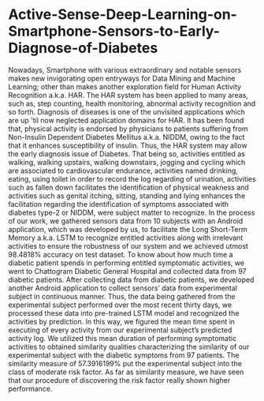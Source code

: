 # Active-Sense-Deep-Learning-on-Smartphone-Sensors-to-Early-Diagnose-of-Diabetes
Nowadays, Smartphone with various extraordinary and notable sensors makes new invigorating open entryways for Data Mining and Machine Learning; other than makes another exploration field for Human Activity Recognition a.k.a. HAR. The HAR system has been applied to many areas, such as, step counting, health monitoring, abnormal activity recognition and so forth. Diagnosis of diseases is one of the unvisited applications which are up 'til now neglected application domains for HAR. It has been found that, physical activity is endorsed by physicians to patients suffering from Non-Insulin Dependent Diabetes Mellitus a.k.a. NIDDM, owing to the fact that it enhances susceptibility of insulin. Thus, the HAR system may allow the early diagnosis issue of Diabetes. That being so, activities entitled as walking, walking upstairs, walking downstairs, jogging and cycling which are associated to cardiovascular endurance, activities named drinking, eating, using toilet in order to record the log regarding of urination, activities such as fallen down facilitates the identification of physical weakness and activities such as genital itching, sitting, standing and lying enhances the facilitation regarding the identification of symptoms associated with diabetes type-2 or NIDDM, were subject matter to recognize. In the process of our work, we gathered sensors data from 10 subjects with an Android application, which was developed by us, to facilitate the Long Short-Term Memory a.k.a. LSTM to recognize entitled activities along with irrelevant activities to ensure the robustness of our system and we achieved utmost 98.4818% accuracy on test dataset. To know about how much time a diabetic patient spends in performing entitled symptomatic activities, we went to Chattogram Diabetic General Hospital and collected data from 97 diabetic patients. After collecting data from diabetic patients, we developed another Android application to collect sensors’ data from experimental subject in continuous manner. Thus, the data being gathered from the experimental subject performed over the most recent thirty days, we processed these data into pre-trained LSTM model and recognized the activities by prediction. In this way, we figured the mean time spent in executing of every activity from our experimental subject’s predicted activity log. We utilized this mean duration of performing symptomatic activities to obtained similarity qualities characterizing the similarity of our experimental subject with the diabetic symptoms from 97 patients. The similarity measure of 57.3916199% put the experimental subject into the class of moderate risk factor. As far as similarity measure, we have seen that our procedure of discovering the risk factor really shown higher performance. 

